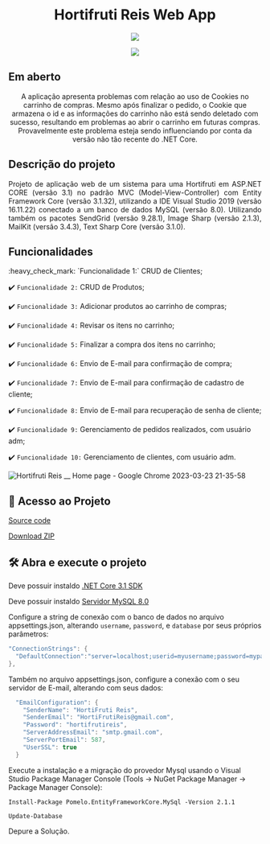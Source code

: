 <h1 align="center"> Hortifruti Reis Web App </h1>

<p align="center">
<img src="https://user-images.githubusercontent.com/69518446/227387031-99a2e992-ea74-4254-9f53-d9155a3c3d0a.png"/>
</p>

<p align="center">
<img src="http://img.shields.io/static/v1?label=STATUS&message=EM%20DESENVOLVIMENTO&color=GREEN&style=for-the-badge"/>
</p>

## Em aberto

<p align="center">
A aplicação apresenta problemas com relação ao uso de Cookies no carrinho de compras. Mesmo após finalizar o pedido, o Cookie que armazena o id e as informações do carrinho não está sendo deletado com sucesso, resultando em problemas ao abrir o carrinho em futuras compras. 
Provavelmente este problema esteja sendo influenciando por conta da versão não tão recente do .NET Core.
</p>


## Descrição do projeto 

<p align="justify">
Projeto de aplicação web de um sistema para uma Hortifruti em ASP.NET CORE (versão 3.1) no padrão MVC (Model-View-Controller) 
com Entity Framework Core (versão 3.1.32), utilizando a IDE Visual Studio 2019 (versão 16.11.22) conectado a um banco de dados MySQL (versão 8.0).
Utilizando também os pacotes SendGrid (versão 9.28.1), Image Sharp (versão 2.1.3), MailKit (versão 3.4.3), Text Sharp Core (versão 3.1.0).
</p>

## Funcionalidades

<p align="justify">
:heavy_check_mark: `Funcionalidade 1:` CRUD de Clientes;

:heavy_check_mark: `Funcionalidade 2:` CRUD de Produtos;

:heavy_check_mark: `Funcionalidade 3:` Adicionar produtos ao carrinho de compras;

:heavy_check_mark: `Funcionalidade 4:` Revisar os itens no carrinho;

:heavy_check_mark: `Funcionalidade 5:` Finalizar a compra dos itens no carrinho;

:heavy_check_mark: `Funcionalidade 6:` Envio de E-mail para confirmação de compra;

:heavy_check_mark: `Funcionalidade 7:` Envio de E-mail para confirmação de cadastro de cliente;

:heavy_check_mark: `Funcionalidade 8:` Envio de E-mail para recuperação de senha de cliente;

:heavy_check_mark: `Funcionalidade 9:` Gerenciamento de pedidos realizados, com usuário adm;

:heavy_check_mark: `Funcionalidade 10:` Gerenciamento de clientes, com usuário adm.
</p>

![Hortifruti Reis __ Home page - Google Chrome 2023-03-23 21-35-58](https://user-images.githubusercontent.com/69518446/227396117-ef7ea258-caaa-475e-b68d-6c16517e3c87.gif)

## 📁 Acesso ao Projeto
[Source code](https://github.com/MiguelcrReis/HortifrutiWebApp)

[Download ZIP](https://github.com/MiguelcrReis/HortifrutiWebApp/archive/refs/heads/master.zip)


## 🛠️ Abra e execute o projeto

Deve possuir instaldo [ .NET Core 3.1 SDK ](https://dotnet.microsoft.com/en-us/download/dotnet/3.1)

Deve possuir instaldo [ Servidor MySQL 8.0 ](https://dev.mysql.com/downloads/windows/installer/8.0.html)

Configure a string de conexão com o banco de dados no arquivo appsettings.json, alterando `username`, `password`, e `database` por seus próprios parâmetros:

```cs
"ConnectionStrings": {
  "DefaultConnection":"server=localhost;userid=myusername;password=mypassword;database=mydatabase;"
},
```

Também no arquivo appsettings.json, configure a conexão com o seu servidor de E-mail, alterando com seus dados:

```cs
  "EmailConfiguration": {
    "SenderName": "HortiFruti Reis",
    "SenderEmail": "HortiFrutiReis@gmail.com",
    "Password": "hortifrutireis",
    "ServerAddressEmail": "smtp.gmail.com",
    "ServerPortEmail": 587,
    "UserSSL": true
  }
```

Execute a instalação e a migração do provedor Mysql usando o Visual Studio Package Manager Console (Tools -> NuGet Package Manager -> Package Manager Console):

```
Install-Package Pomelo.EntityFrameworkCore.MySql -Version 2.1.1
```
```
Update-Database
```

Depure a Solução.

